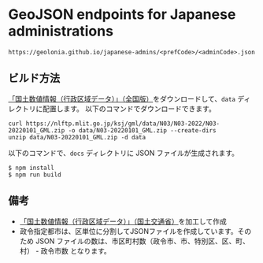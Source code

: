 # GeoJSON endpoints for Japanese administrations

```
https://geolonia.github.io/japanese-admins/<prefCode>/<adminCode>.json
```

## ビルド方法

[「国土数値情報（行政区域データ）」（全国版）](https://nlftp.mlit.go.jp/ksj/gml/datalist/KsjTmplt-N03-v3_1.html)をダウンロードして、`data` ディレクトリに配置します。
以下のコマンドでダウンロードできます。

```
curl https://nlftp.mlit.go.jp/ksj/gml/data/N03/N03-2022/N03-20220101_GML.zip -o data/N03-20220101_GML.zip --create-dirs
unzip data/N03-20220101_GML.zip -d data
```

以下のコマンドで、`docs` ディレクトリに JSON ファイルが生成されます。

```
$ npm install
$ npm run build
```

## 備考

* [「国土数値情報（行政区域データ）」（国土交通省）](https://nlftp.mlit.go.jp/ksj/gml/datalist/KsjTmplt-N03-v3_1.html)を加工して作成
* 政令指定都市は、区単位に分割してJSONファイルを作成しています。そのため JSON ファイルの数は、市区町村数（政令市、市、特別区、区、町、村） - 政令市数 となります。
